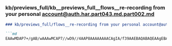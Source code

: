 ### kb/previews_full/kb__previews_full__flows__re-recording from your personal account@auth.har.part043.md.part002.md

```md
### kb/previews_full/flows__re-recording from your personal account@auth.har.part043.md (part 002)

```md
EAAwMDAP7+/gAB/wAAAwMCAP7//wD9//4AAP8AAAAAAAACAgIA/f39AAEBAQABAQEAAgEBAAAAAAAA
```

```

```

